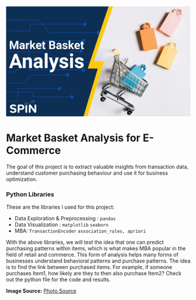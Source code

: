 ![Photo](https://github.com/Odeyiany2/FLiT-Apprenticeship-Data-Science-Projects/blob/main/Project_1%20Market-Basket-Analysis-for-E-Commerce/SPIN-Strategy-Market-Basket-Analysis-2020%20(1).jpg)


# Market Basket Analysis for E-Commerce
The goal of this project is to extract valuable insights from transaction data, understand customer purchasing behaviour and use it for business optimization.

### Python Libraries
These are the libraries I used for this project: 
- Data Exploration & Preprocessing : `pandas`  
- Data Visualization : `matplotlib` `seaborn`
- MBA: `TransactionEncoder` `association_rules, apriori`

With the above libraries, we will test the idea that one can predict purchasing patterns within items, which is what makes MBA popular in the field of retail and commerce. This form of analysis helps many forms of businesses understand behavioral patterns and purchase patterns.
The idea is to find the link between purchased items. For example, if someone purchases Item1, how likely are they to then also purchase Item2? Check out the python file for the code and results. 




**Image Source:** [Photo Source](https://www.spinanalyticsandstrategy.com/blog/wp-content/uploads/2020/02/SPIN-Strategy-Market-Basket-Analysis-2020.jpg)
